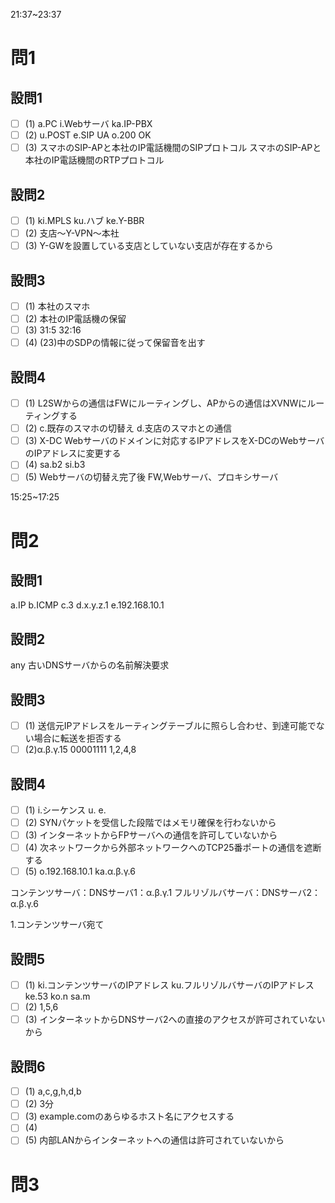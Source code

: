 21:37~23:37

# 問1

## 設問1

- [ ] (1)
a.PC
i.Webサーバ
ka.IP-PBX
- [ ] (2)
u.POST
e.SIP UA
o.200 OK
- [ ] (3)
スマホのSIP-APと本社のIP電話機間のSIPプロトコル
スマホのSIP-APと本社のIP電話機間のRTPプロトコル

## 設問2

- [ ] (1)
ki.MPLS
ku.ハブ
ke.Y-BBR
- [ ] (2)
支店～Y-VPN～本社
- [ ] (3)
Y-GWを設置している支店としていない支店が存在するから

## 設問3

- [ ] (1)
本社のスマホ
- [ ] (2)
本社のIP電話機の保留
- [ ] (3)
31:5
32:16
- [ ] (4)
(23)中のSDPの情報に従って保留音を出す

## 設問4

- [ ] (1)
L2SWからの通信はFWにルーティングし、APからの通信はXVNWにルーティングする
- [ ] (2)
c.既存のスマホの切替え
d.支店のスマホとの通信
- [ ] (3)
X-DC
Webサーバのドメインに対応するIPアドレスをX-DCのWebサーバのIPアドレスに変更する
- [ ] (4)
sa.b2
si.b3
- [ ] (5)
Webサーバの切替え完了後
FW,Webサーバ、プロキシサーバ

15:25~17:25

# 問2

## 設問1

a.IP
b.ICMP
c.3
d.x.y.z.1
e.192.168.10.1

## 設問2

any
古いDNSサーバからの名前解決要求

## 設問3

- [ ] (1)
送信元IPアドレスをルーティングテーブルに照らし合わせ、到達可能でない場合に転送を拒否する
- [ ] (2)α.β.γ.15
00001111
1,2,4,8

## 設問4

- [ ] (1)
i.シーケンス
u.
e.
- [ ] (2)
SYNパケットを受信した段階ではメモリ確保を行わないから
- [ ] (3)
インターネットからFPサーバへの通信を許可していないから
- [ ] (4)
次ネットワークから外部ネットワークへのTCP25番ポートの通信を遮断する
- [ ] (5)
o.192.168.10.1
ka.α.β.γ.6

コンテンツサーバ：DNSサーバ1：α.β.γ.1
フルリゾルバサーバ：DNSサーバ2：α.β.γ.6

1.コンテンツサーバ宛て

## 設問5

- [ ] (1)
ki.コンテンツサーバのIPアドレス
ku.フルリゾルバサーバのIPアドレス
ke.53
ko.n
sa.m
- [ ] (2)
1,5,6
- [ ] (3)
インターネットからDNSサーバ2への直接のアクセスが許可されていないから

## 設問6

- [ ] (1)
a,c,g,h,d,b
- [ ] (2)
3分
- [ ] (3)
example.comのあらゆるホスト名にアクセスする
- [ ] (4)
- [ ] (5)
内部LANからインターネットへの通信は許可されていないから

# 問3
